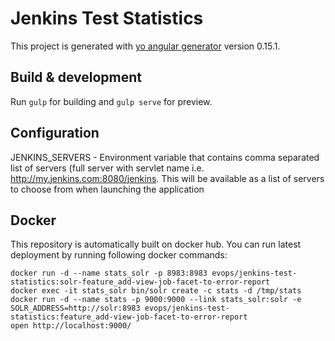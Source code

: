 # Jenkins Test Statistics

This project is generated with [yo angular generator](https://github.com/yeoman/generator-angular)
version 0.15.1.

## Build & development

Run `gulp` for building and `gulp serve` for preview.

## Configuration

JENKINS_SERVERS - Environment variable that contains comma separated list of servers (full server with servlet name i.e. http://my.jenkins.com:8080/jenkins. This will be available as a list of servers to choose from when launching the application

## Docker

This repository is automatically built on docker hub. You can run latest deployment by running following docker commands:

```
docker run -d --name stats_solr -p 8983:8983 evops/jenkins-test-statistics:solr-feature_add-view-job-facet-to-error-report
docker exec -it stats_solr bin/solr create -c stats -d /tmp/stats
docker run -d --name stats -p 9000:9000 --link stats_solr:solr -e SOLR_ADDRESS=http://solr:8983 evops/jenkins-test-statistics:feature_add-view-job-facet-to-error-report
open http://localhost:9000/
```
